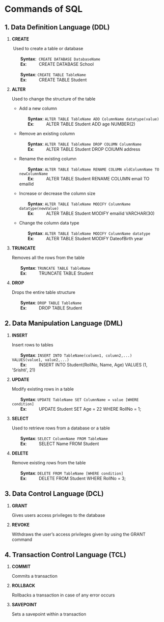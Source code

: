 # Commands of SQL

## 1. Data Definition Language (DDL)

1. **CREATE**

   &nbsp;Used to create a table or database <br><br>
   &nbsp;&nbsp;&nbsp;&nbsp;&nbsp;&nbsp;&nbsp;**Syntax**:&nbsp;&nbsp;`CREATE DATABASE DatabaseName` <br>
   &nbsp;&nbsp;&nbsp;&nbsp;&nbsp;&nbsp;&nbsp;**Ex**:&nbsp;&nbsp;&nbsp;&nbsp;&nbsp;&nbsp;&nbsp;&nbsp;&nbsp;&nbsp;CREATE DATABASE School <br><br>
   &nbsp;&nbsp;&nbsp;&nbsp;&nbsp;&nbsp;&nbsp;**Syntax**: `CREATE TABLE TableName`<br>
   &nbsp;&nbsp;&nbsp;&nbsp;&nbsp;&nbsp;&nbsp;**Ex**:&nbsp;&nbsp;&nbsp;&nbsp;&nbsp;&nbsp;&nbsp;&nbsp;&nbsp;&nbsp;CREATE TABLE Student

2. **ALTER**

   Used to change the structure of the table

   - Add a new column <br><br>
     &nbsp;&nbsp;&nbsp;&nbsp;&nbsp;&nbsp;&nbsp;**Syntax**: `ALTER TABLE TableName ADD ColumnName datatype(value)`<br>
     &nbsp;&nbsp;&nbsp;&nbsp;&nbsp;&nbsp;&nbsp;**Ex**:&nbsp;&nbsp;&nbsp;&nbsp;&nbsp;&nbsp;&nbsp;&nbsp;&nbsp;&nbsp;ALTER TABLE Student ADD age NUMBER(2)<br>
   - Remove an existing column <br><br>
     &nbsp;&nbsp;&nbsp;&nbsp;&nbsp;&nbsp;&nbsp;**Syntax**: `ALTER TABLE TableName DROP COLUMN ColumnName `<br>
     &nbsp;&nbsp;&nbsp;&nbsp;&nbsp;&nbsp;&nbsp;**Ex**:&nbsp;&nbsp;&nbsp;&nbsp;&nbsp;&nbsp;&nbsp;&nbsp;&nbsp;&nbsp;ALTER TABLE Student DROP COlUMN address<br>

   - Rename the existing column <br><br>
     &nbsp;&nbsp;&nbsp;&nbsp;&nbsp;&nbsp;&nbsp;**Syntax**: `ALTER TABLE TableName RENAME COLUMN oldColumnName TO newColumnName`<br>
     &nbsp;&nbsp;&nbsp;&nbsp;&nbsp;&nbsp;&nbsp;**Ex**:&nbsp;&nbsp;&nbsp;&nbsp;&nbsp;&nbsp;&nbsp;&nbsp;&nbsp;&nbsp;ALTER TABLE Student RENAME COLUMN email TO emailid <br>

   - Increase or decrease the column size <br><br>
     &nbsp;&nbsp;&nbsp;&nbsp;&nbsp;&nbsp;&nbsp;**Syntax**: `ALTER TABLE TableName MODIFY ColumnName datatype(newValue)`<br>
     &nbsp;&nbsp;&nbsp;&nbsp;&nbsp;&nbsp;&nbsp;**Ex**:&nbsp;&nbsp;&nbsp;&nbsp;&nbsp;&nbsp;&nbsp;&nbsp;&nbsp;&nbsp;ALTER TABLE Student MODIFY emailid VARCHAR(30) <br>
   - Change the column data type <br><br>
     &nbsp;&nbsp;&nbsp;&nbsp;&nbsp;&nbsp;&nbsp;**Syntax**: `ALTER TABLE TableName MODIFY ColumnName datatype`<br>
     &nbsp;&nbsp;&nbsp;&nbsp;&nbsp;&nbsp;&nbsp;**Ex**:&nbsp;&nbsp;&nbsp;&nbsp;&nbsp;&nbsp;&nbsp;&nbsp;&nbsp;&nbsp;ALTER TABLE Student MODIFY DateofBirth year<br>

3. **TRUNCATE**

   Removes all the rows from the table <br><br>
   &nbsp;&nbsp;&nbsp;&nbsp;&nbsp;&nbsp;&nbsp;**Syntax**: `TRUNCATE TABLE TableName`<br>
   &nbsp;&nbsp;&nbsp;&nbsp;&nbsp;&nbsp;&nbsp;**Ex**:&nbsp;&nbsp;&nbsp;&nbsp;&nbsp;&nbsp;&nbsp;&nbsp;&nbsp;&nbsp;TRUNCATE TABLE Student

4. **DROP**

   Drops the entire table structure <br><br>
   &nbsp;&nbsp;&nbsp;&nbsp;&nbsp;&nbsp;&nbsp;**Syntax**: `DROP TABLE TableName`<br>
   &nbsp;&nbsp;&nbsp;&nbsp;&nbsp;&nbsp;&nbsp;**Ex**:&nbsp;&nbsp;&nbsp;&nbsp;&nbsp;&nbsp;&nbsp;&nbsp;&nbsp;&nbsp;DROP TABLE Student

## 2. Data Manipulation Language (DML)

1. **INSERT**

   Insert rows to tables <br><br>
   &nbsp;&nbsp;&nbsp;&nbsp;&nbsp;&nbsp;&nbsp;**Syntax**: `INSERT INTO TableName(column1, column2,...) VALUES(value1, value2,...)`<br>
   &nbsp;&nbsp;&nbsp;&nbsp;&nbsp;&nbsp;&nbsp;**Ex**:&nbsp;&nbsp;&nbsp;&nbsp;&nbsp;&nbsp;&nbsp;&nbsp;&nbsp;&nbsp;INSERT INTO Student(RollNo, Name, Age) VALUES (1, 'Srishti', 21)

2. **UPDATE**

   Modify existing rows in a table <br><br>
   &nbsp;&nbsp;&nbsp;&nbsp;&nbsp;&nbsp;&nbsp;**Syntax**: `UPDATE TableName SET ColumnName = value [WHERE condition]`<br>
   &nbsp;&nbsp;&nbsp;&nbsp;&nbsp;&nbsp;&nbsp;**Ex**:&nbsp;&nbsp;&nbsp;&nbsp;&nbsp;&nbsp;&nbsp;&nbsp;&nbsp;&nbsp;UPDATE Student SET Age = 22 WHERE RollNo = 1;

3. **SELECT**

   Used to retrieve rows from a database or a table<br><br>
   &nbsp;&nbsp;&nbsp;&nbsp;&nbsp;&nbsp;&nbsp;**Syntax**: `SELECT ColumnName FROM TableName`<br>
   &nbsp;&nbsp;&nbsp;&nbsp;&nbsp;&nbsp;&nbsp;**Ex**:&nbsp;&nbsp;&nbsp;&nbsp;&nbsp;&nbsp;&nbsp;&nbsp;&nbsp;&nbsp;SELECT Name FROM Student

4. **DELETE**

   Remove existing rows from the table <br><br>
   &nbsp;&nbsp;&nbsp;&nbsp;&nbsp;&nbsp;&nbsp;**Syntax**: `DELETE FROM TableName [WHERE condition]`<br>
   &nbsp;&nbsp;&nbsp;&nbsp;&nbsp;&nbsp;&nbsp;**Ex**:&nbsp;&nbsp;&nbsp;&nbsp;&nbsp;&nbsp;&nbsp;&nbsp;&nbsp;&nbsp;DELETE FROM Student WHERE RollNo = 3;

## 3. Data Control Language (DCL)

1. **GRANT**

   Gives users access privileges to the database

2. **REVOKE**

   Withdraws the user’s access privileges given by using the GRANT command

## 4. Transaction Control Language (TCL)

1. **COMMIT**

   Commits a transaction

2. **ROLLBACK**

   Rollbacks a transaction in case of any error occurs

3. **SAVEPOINT**

   Sets a savepoint within a transaction
